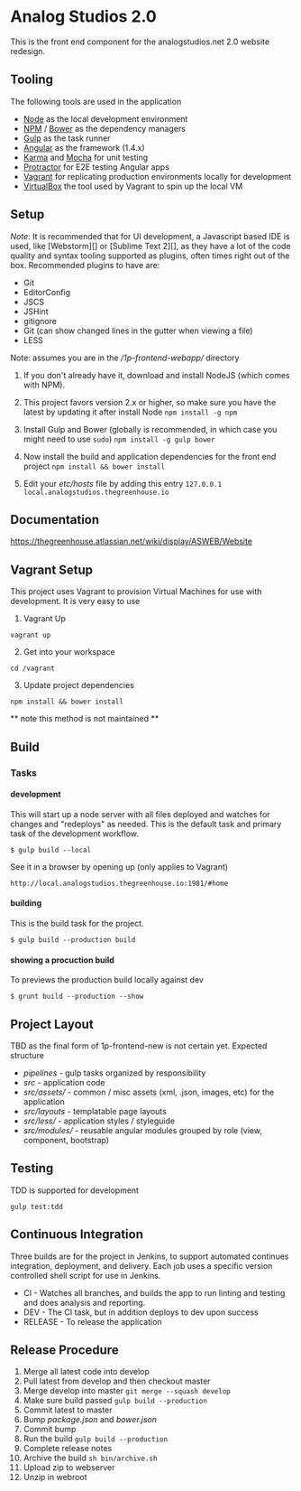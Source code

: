 # Analog Studios 2.0
This is the front end component for the analogstudios.net 2.0 website redesign.

## Tooling
The following tools are used in the application

- [Node][] as the local development environment
- [NPM][] / [Bower][] as the dependency managers
- [Gulp][] as the task runner
- [Angular][] as the framework (1.4.x)
- [Karma][] and [Mocha][] for unit testing
- [Protractor][] for E2E testing Angular apps
- [Vagrant][] for replicating production environments locally for development
- [VirtualBox][] the tool used by Vagrant to spin up the local VM


[Node]: https://nodejs.org/
[NPM]: https://www.npmjs.com/
[Bower]: http://bower.io/
[Gulp]: http://gulpjs.com/
[Angular]: https://angularjs.org/
[Karma]: http://karma-runner.github.io/
[Mocha]: http://mochajs.org/
[Protractor]: https://angular.github.io/protractor/
[Vagrant]: http://www.vagrantup.com/
[VirtualBox]: http://www.virtualbox.org/


## Setup

*Note*: It is recommended that for UI development, a Javascript based IDE is used, like [Webstorm][] or [Sublime Text 2][],
as they have a lot of the code quality and syntax tooling supported as plugins, often times right out of the box.
Recommended plugins to have are:
- Git
- EditorConfig
- JSCS
- JSHint
- gitignore
- Git (can show changed lines in the gutter when viewing a file)
- LESS

Note: assumes you are in the _/1p-frontend-webapp/_ directory


1. If you don't already have it, download and install NodeJS (which comes with NPM).

2. This project favors version 2.x or higher, so make sure you have the latest by updating it after install Node `npm install -g npm`

3. Install Gulp and Bower (globally is recommended, in which case you might need to use `sudo`) `npm install -g gulp bower`

4. Now install the build and application dependencies for the front end project `npm install && bower install`

5. Edit your _etc/hosts_ file by adding this entry `127.0.0.1      local.analogstudios.thegreenhouse.io`


## Documentation
https://thegreenhouse.atlassian.net/wiki/display/ASWEB/Website


## Vagrant Setup
This project uses Vagrant to provision Virtual Machines for use with development.  It is very easy to use

1. Vagrant Up
```
vagrant up
```
2. Get into your workspace
```
cd /vagrant
```
3. Update project dependencies
```
npm install && bower install
```

** note this method is not maintained **

## Build

### Tasks
#### development
This will start up a node server with all files deployed and watches for changes and "redeploys" as needed.  This is the
default task and primary task of the development workflow.

```
$ gulp build --local
```

See it in a browser by opening up (only applies to Vagrant)

```
http://local.analogstudios.thegreenhouse.io:1981/#home
```

#### building
This is the build task for the project.

```
$ gulp build --production build
```

#### showing a procuction build
To previews the production build locally against dev

```
$ grunt build --production --show
```

## Project Layout
TBD as the final form of 1p-frontend-new is not certain yet.  Expected structure

* _pipelines_ - gulp tasks organized by responsibility
* _src_ - application code
* _src/assets/_ - common / misc assets (xml, .json, images, etc) for the application
* _src/layouts_ - templatable page layouts
* _src/less/_ - application styles / styleguide
* _src/modules/_ - reusable angular modules grouped by role (view, component, bootstrap)

## Testing
TDD is supported for development

`gulp test:tdd`

## Continuous Integration
Three builds are for the project in Jenkins, to support automated continues integration, deployment, and delivery.
Each job uses a specific version controlled shell script for use in Jenkins.

* CI - Watches all branches, and builds the app to run linting and testing and does analysis and reporting.
* DEV - The CI task, but in addition deploys to dev upon success
* RELEASE - To release the application

## Release Procedure
1. Merge all latest code into develop
2. Pull latest from develop and then checkout master
3. Merge develop into master `git merge --squash develop`
4. Make sure build passed `gulp build --production`
5. Commit latest to master
6. Bump _package.json_ and _bower.json_
7. Commit bump
8. Run the build `gulp build --production`
9. Complete release notes
10. Archive the build `sh bin/archive.sh`
11. Upload zip to webserver
12. Unzip in webroot